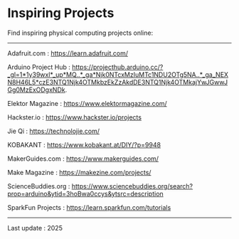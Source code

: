 # Inspiring Projects

Find inspiring physical computing projects online:

------

Adafruit.com : https://learn.adafruit.com/

Arduino Project Hub : https://projecthub.arduino.cc/?_gl=1*1y39wxl*_up*MQ..*_ga*Njk0NTcxMzIuMTc1NDU2OTg5NA..*_ga_NEXN8H46L5*czE3NTQ1Njk4OTMkbzEkZzAkdDE3NTQ1Njk4OTMkajYwJGwwJGg0MzExODgxNDk.

Elektor Magazine : https://www.elektormagazine.com/

Hackster.io : https://www.hackster.io/projects

Jie Qi : https://technolojie.com/

KOBAKANT : https://www.kobakant.at/DIY/?p=9948

MakerGuides.com : https://www.makerguides.com/

Make Magazine : https://makezine.com/projects/

ScienceBuddies.org : https://www.sciencebuddies.org/search?prop=arduino&ytid=3hoBwa0ccys&ytsrc=description

SparkFun Projects : https://learn.sparkfun.com/tutorials


------

Last update : 2025





